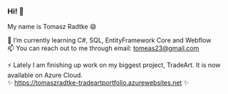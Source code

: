### Hi! 👋 <br>
My name is Tomasz Radtke 😄 <br>

🌱 I’m currently learning C#, SQL, EntityFramework Core and Webflow <br>
📫 You can reach out to me through email: tomeas23@gmail.com

⚡ Lately I am finishing up work on my biggest project, TradeArt. It is now available on Azure Cloud.<br>
✨ https://tomaszradtke-tradeartportfolio.azurewebsites.net ✨
<!--
**RadtkeTomasz/RadtkeTomasz** is a ✨ _special_ ✨ repository because its `README.md` (this file) appears on your GitHub profile.

Here are some ideas to get you started:

- 🔭 I’m currently working on ...
- 
- 👯 I’m looking to collaborate on ...
- 🤔 I’m looking for help with ...
- 💬 Ask me about ...
-  ...
-  Pronouns: ...
- 
-->
